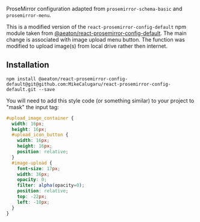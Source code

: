 ProseMirror configuration adapted from `prosemirror-schema-basic` and `prosemirror-menu`.

This is a modified version of the `react-prosemirror-config-default` npm module taken from [@aeaton/react-prosemirror-config-default](https://www.npmjs.com/package/@aeaton/react-prosemirror-config-default).
The main change is associated with image upload menu button. The function was modified to upload image(s) from local drive rather then internet.

## Installation

`npm install @aeaton/react-prosemirror-config-default@git@github.com:MikeCalugaru/react-prosemirror-config-default.git --save`

You will need to add this style code (or something similar) to your project to "mask" the input tag:

```scss
#upload_image_container {
  width: 16px;
  height: 16px;
  #upload_icon_button {
    width: 16px;
    height: 16px;
    position: relative;
  }
  #image-upload {
    font-size: 17px;
    width: 36px;
    opacity: 0;
    filter: alpha(opacity=0);
    position: relative;
    top: -22px;
    left: -10px; 
  }
}
```